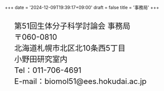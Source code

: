 +++
date = '2024-12-09T19:39:17+09:00'
draft = false
title = '事務局'
+++

<div style="font-size: 24px; margin: 30px">
第51回生体分子科学討論会 事務局 <br>
〒060-0810 <br>
北海道札幌市北区北10条西5丁目 <br>
小野田研究室内<br>
Tel：011-706-4691<br>
E-mail：biomol51@ees.hokudai.ac.jp
</div>

<script>
document.querySelectorAll('.dropdown').forEach(el => {
    if (el.querySelector('a').innerHTML.trim() === "事務局") {
        el.classList.add("active");
    }
});
</script>